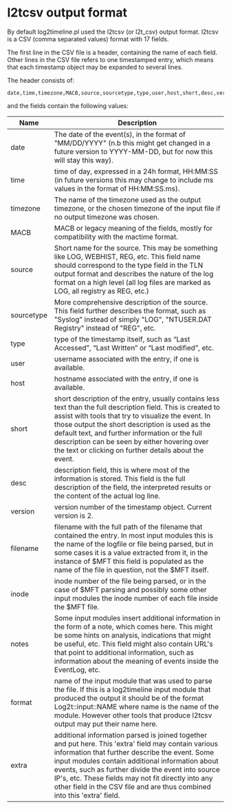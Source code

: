 # l2tcsv output format

By default log2timeline.pl used the l2tcsv (or l2t_csv) output format. l2tcsv
is a CSV (comma separated values) format with 17 fields.

The first line in the CSV file is a header, containing the name of each field.
Other lines in the CSV file refers to one timestamped entry, which means that
each timestamp object may be expanded to several lines.

The header consists of:

```
date,time,timezone,MACB,source,sourcetype,type,user,host,short,desc,version,filename,inode,notes,format,extra
```

and the fields contain the following values:

Name | Description
--- | ---
date | The date of the event(s), in the format of "MM/DD/YYYY" (n.b this might get changed in a future version to YYYY-MM-DD, but for now this will stay this way).
time | time of day, expressed in a 24h format, HH:MM:SS (in future versions this may change to include ms values in the format of HH:MM:SS.ms).
timezone | The name of the timezone used as the output timezone, or the chosen timezone of the input file if no output timezone was chosen.
MACB | MACB or legacy meaning of the fields, mostly for compatibility with the mactime format.
source | Short name for the source. This may be something like LOG, WEBHIST, REG, etc. This field name should correspond to the type field in the TLN output format and describes the nature of the log format on a high level (all log files are marked as LOG, all registry as REG, etc.)
sourcetype | More comprehensive description of the source. This field further describes the format, such as "Syslog" instead of simply "LOG", "NTUSER.DAT Registry" instead of "REG", etc.
type | type of the timestamp itself, such as “Last Accessed”, “Last Written” or “Last modified”, etc.
user | username associated with the entry, if one is available.
host | hostname associated with the entry, if one is available.
short | short description of the entry, usually contains less text than the full description field. This is created to assist with tools that try to visualize the event. In those output the short description is used as the default text, and further information or the full description can be seen by either hovering over the text or clicking on further details about the event.
desc | description field, this is where most of the information is stored. This field is the full description of the field, the interpreted results or the content of the actual log line.
version | version number of the timestamp object. Current version is 2.
filename | filename with the full path of the filename that contained the entry. In most input modules this is the name of the logfile or file being parsed, but in some cases it is a value extracted from it, in the instance of $MFT this field is populated as the name of the file in question, not the $MFT itself.
inode | inode number of the file being parsed, or in the case of $MFT parsing and possibly some other input modules the inode number of each file inside the $MFT file.
notes | Some input modules insert additional information in the form of a note, which comes here. This might be some hints on analysis, indications that might be useful, etc. This field might also contain URL's that point to additional information, such as information about the meaning of events inside the EventLog, etc.
format | name of the input module that was used to parse the file. If this is a log2timeline input module that produced the output it should be of the format Log2t::input::NAME where name is the name of the module. However other tools that produce l2tcsv output may put their name here.
extra | additional information parsed is joined together and put here. This 'extra' field may contain various information that further describe the event. Some input modules contain additional information about events, such as further divide the event into source IP's, etc. These fields may not fit directly into any other field in the CSV file and are thus combined into this 'extra' field.
